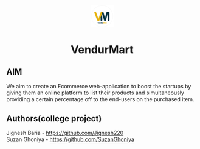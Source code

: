<p align="center">
  <a href="">
    <img alt="Gatsby" src="https://github.com/Jignesh220/vendur_mart/blob/master/src/images/fin.png" width="60" />
  </a>
</p>
<h1 align="center">
  VendurMart
</h1>

## AIM

We aim to create an Ecommerce web-application to boost the startups by giving them an online platform to list their products and simultaneously providing a certain percentage off to the end-users on the purchased item.

## Authors(college project)

Jignesh Baria - https://github.com/Jignesh220 <br/>
Suzan Ghoniya - https://github.com/SuzanGhoniya


